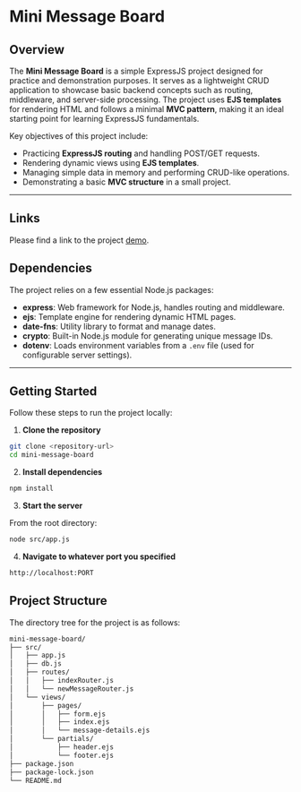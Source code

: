 # Mini Message Board

## Overview

The **Mini Message Board** is a simple ExpressJS project designed for practice and demonstration purposes. It serves as a lightweight CRUD application to showcase basic backend concepts such as routing, middleware, and server-side processing. The project uses **EJS templates** for rendering HTML and follows a minimal **MVC pattern**, making it an ideal starting point for learning ExpressJS fundamentals.

Key objectives of this project include:

- Practicing **ExpressJS routing** and handling POST/GET requests.
- Rendering dynamic views using **EJS templates**.
- Managing simple data in memory and performing CRUD-like operations.
- Demonstrating a basic **MVC structure** in a small project.

---

## Links

Please find a link to the project [demo](https:www.github.com/furkanssarri).

## Dependencies

The project relies on a few essential Node.js packages:

- **express**: Web framework for Node.js, handles routing and middleware.
- **ejs**: Template engine for rendering dynamic HTML pages.
- **date-fns**: Utility library to format and manage dates.
- **crypto**: Built-in Node.js module for generating unique message IDs.
- **dotenv**: Loads environment variables from a `.env` file (used for configurable server settings).

---

## Getting Started

Follow these steps to run the project locally:

1. **Clone the repository**

```bash
git clone <repository-url>
cd mini-message-board
```

2. **Install dependencies**

```bash
npm install
```

3. **Start the server**

From the root directory:

```bash
node src/app.js
```

4. **Navigate to whatever port you specified**

```txt
http://localhost:PORT
```

## Project Structure

The directory tree for the project is as follows:

```txt
mini-message-board/
├── src/
│   ├── app.js
│   ├── db.js
│   ├── routes/
│   │   ├── indexRouter.js
│   │   └── newMessageRouter.js
│   └── views/
│       ├── pages/
│       │   ├── form.ejs
│       │   ├── index.ejs
│       │   └── message-details.ejs
│       └── partials/
│           ├── header.ejs
│           └── footer.ejs
├── package.json
├── package-lock.json
└── README.md
```
